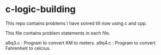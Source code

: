 # c-logic-building
This repo contains problems I have solved till now using c and cpp.

This file contains problem statements in each file.

a9q3.c      : Program to convert KM to meters.
a9q4.c      : Program to convert Fahrenheit to celcius.

